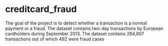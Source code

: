 # creditcard_fraud
The goal of the project is to detect whether a transaction is a normal payment or a fraud.
The dataset contains two-day transactions by European cardholders during September 2013.
The dataset contains 284,807 transactions out of which 492 were fraud cases
